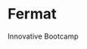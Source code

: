 # Fermat
Innovative Bootcamp 


<gif src="https://github.com/sirilalithaadapa/Fermat/blob/master/WhatsApp-Video-2021-10-10-at-12.43.30-AM.gif" height=550px width=475px>
